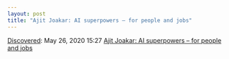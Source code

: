```yaml
---
layout: post
title: "Ajit Joakar: AI superpowers – for people and jobs"
---
```

[Discovered](http://rolandtanglao.com/2020/07/29/p1-blogthis-checkvist-list-links-to-blog/): May 26, 2020 15:27 [Ajit Joakar: AI superpowers – for people and jobs](https://www.datasciencecentral.com/profiles/blogs/ai-superpowers-for-people-and-jobs)
